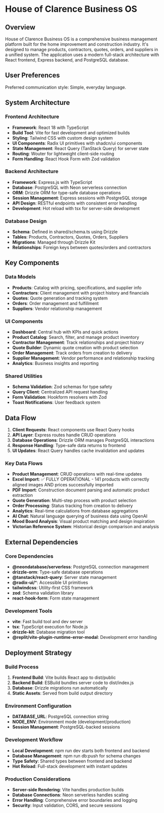 # House of Clarence Business OS

## Overview

House of Clarence Business OS is a comprehensive business management platform built for the home improvement and construction industry. It's designed to manage products, contractors, quotes, orders, and suppliers in a unified system. The application uses a modern full-stack architecture with React frontend, Express backend, and PostgreSQL database.

## User Preferences

Preferred communication style: Simple, everyday language.

## System Architecture

### Frontend Architecture
- **Framework**: React 18 with TypeScript
- **Build Tool**: Vite for fast development and optimized builds
- **Styling**: Tailwind CSS with custom design system
- **UI Components**: Radix UI primitives with shadcn/ui components
- **State Management**: React Query (TanStack Query) for server state
- **Routing**: Wouter for lightweight client-side routing
- **Form Handling**: React Hook Form with Zod validation

### Backend Architecture
- **Framework**: Express.js with TypeScript
- **Database**: PostgreSQL with Neon serverless connection
- **ORM**: Drizzle ORM for type-safe database operations
- **Session Management**: Express sessions with PostgreSQL storage
- **API Design**: RESTful endpoints with consistent error handling
- **Development**: Hot reload with tsx for server-side development

### Database Design
- **Schema**: Defined in shared/schema.ts using Drizzle
- **Tables**: Products, Contractors, Quotes, Orders, Suppliers
- **Migrations**: Managed through Drizzle Kit
- **Relationships**: Foreign keys between quotes/orders and contractors

## Key Components

### Data Models
- **Products**: Catalog with pricing, specifications, and supplier info
- **Contractors**: Client management with project history and financials
- **Quotes**: Quote generation and tracking system
- **Orders**: Order management and fulfillment
- **Suppliers**: Vendor relationship management

### UI Components
- **Dashboard**: Central hub with KPIs and quick actions
- **Product Catalog**: Search, filter, and manage product inventory
- **Contractor Management**: Track relationships and project history
- **Quote Builder**: Dynamic quote creation with product selection
- **Order Management**: Track orders from creation to delivery
- **Supplier Management**: Vendor performance and relationship tracking
- **Analytics**: Business insights and reporting

### Shared Utilities
- **Schema Validation**: Zod schemas for type safety
- **Query Client**: Centralized API request handling
- **Form Validation**: Hookform resolvers with Zod
- **Toast Notifications**: User feedback system

## Data Flow

1. **Client Requests**: React components use React Query hooks
2. **API Layer**: Express routes handle CRUD operations
3. **Database Operations**: Drizzle ORM manages PostgreSQL interactions
4. **Response Handling**: Type-safe data returns to frontend
5. **UI Updates**: React Query handles cache invalidation and updates

### Key Data Flows
- **Product Management**: CRUD operations with real-time updates
- **Excel Import**: ✅ FULLY OPERATIONAL - 141 products with correctly aligned images AND prices successfully imported
- **PDF Import**: Construction document parsing and automatic product extraction
- **Quote Generation**: Multi-step process with product selection
- **Order Processing**: Status tracking from creation to delivery
- **Analytics**: Real-time calculations from database aggregations
- **AI Chat**: Natural language querying of business data using OpenAI
- **Mood Board Analysis**: Visual product matching and design inspiration
- **Victorian Reference System**: Historical design comparison and analysis

## External Dependencies

### Core Dependencies
- **@neondatabase/serverless**: PostgreSQL connection management
- **drizzle-orm**: Type-safe database operations
- **@tanstack/react-query**: Server state management
- **@radix-ui/***: Accessible UI primitives
- **tailwindcss**: Utility-first CSS framework
- **zod**: Schema validation library
- **react-hook-form**: Form state management

### Development Tools
- **vite**: Fast build tool and dev server
- **tsx**: TypeScript execution for Node.js
- **drizzle-kit**: Database migration tool
- **@replit/vite-plugin-runtime-error-modal**: Development error handling

## Deployment Strategy

### Build Process
1. **Frontend Build**: Vite builds React app to dist/public
2. **Backend Build**: ESBuild bundles server code to dist/index.js
3. **Database**: Drizzle migrations run automatically
4. **Static Assets**: Served from build output directory

### Environment Configuration
- **DATABASE_URL**: PostgreSQL connection string
- **NODE_ENV**: Environment mode (development/production)
- **Session Management**: PostgreSQL-backed sessions

### Development Workflow
- **Local Development**: npm run dev starts both frontend and backend
- **Database Management**: npm run db:push for schema changes
- **Type Safety**: Shared types between frontend and backend
- **Hot Reload**: Full-stack development with instant updates

### Production Considerations
- **Server-side Rendering**: Vite handles production builds
- **Database Connections**: Neon serverless handles scaling
- **Error Handling**: Comprehensive error boundaries and logging
- **Security**: Input validation, CORS, and secure sessions
